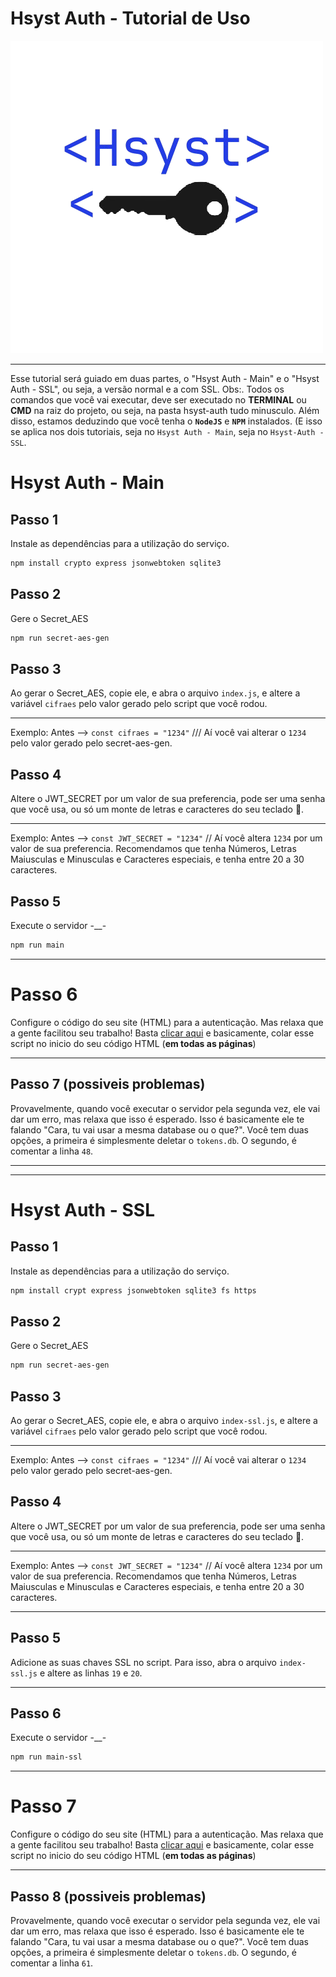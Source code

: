 # Hsyst Auth - Tutorial de Uso
![Logo Hsyst Auth](https://github.com/Hsyst/Hsyst-Auth/blob/main/Hsyst_Auth-semfundo.png)

---

Esse tutorial será guiado em duas partes, o "Hsyst Auth - Main" e o "Hsyst Auth - SSL", ou seja, a versão normal e a com SSL.
Obs:. Todos os comandos que você vai executar, deve ser executado no **TERMINAL** ou **CMD** na raiz do projeto, ou seja, na pasta hsyst-auth tudo minusculo. Além disso, estamos deduzindo que você tenha o **`NodeJS`** e **`NPM`** instalados. (E isso se aplica nos dois tutoriais, seja no `Hsyst Auth - Main`, seja no `Hsyst-Auth - SSL`.

# Hsyst Auth - Main

## Passo 1
Instale as dependências para a utilização do serviço.
```sh
npm install crypto express jsonwebtoken sqlite3
```

## Passo 2
Gere o Secret_AES
```sh
npm run secret-aes-gen
```

## Passo 3
Ao gerar o Secret_AES, copie ele, e abra o arquivo `index.js`, e altere a variável `cifraes` pelo valor gerado pelo script que você rodou.

---

Exemplo: Antes --> `const cifraes = "1234"`  /// Aí você vai alterar o `1234` pelo valor gerado pelo secret-aes-gen.


## Passo 4
Altere o JWT_SECRET por um valor de sua preferencia, pode ser uma senha que você usa, ou só um monte de letras e caracteres do seu teclado 🙂.

---

Exemplo: Antes --> `const JWT_SECRET = "1234"` // Aí você altera `1234` por um valor de sua preferencia. Recomendamos que tenha Números, Letras Maiusculas e Minusculas e Caracteres especiais, e tenha entre 20 a 30 caracteres.


## Passo 5
Execute o servidor -__-

```sh
npm run main
```

---

# Passo 6
Configure o código do seu site (HTML) para a autenticação. Mas relaxa que a gente facilitou seu trabalho! Basta [clicar aqui](https://github.com/Hsyst/Hsyst-Auth/?tab=readme-ov-file#o-que-devo-alterar-no-meu-c%C3%B3digo) e basicamente, colar esse script no inicio do seu código HTML (**em todas as páginas**)

---

## Passo 7 (possiveis problemas)
Provavelmente, quando você executar o servidor pela segunda vez, ele vai dar um erro, mas relaxa que isso é esperado. Isso é basicamente ele te falando "Cara, tu vai usar a mesma database ou o que?". Você tem duas opções, a primeira é simplesmente deletar o `tokens.db`. O segundo, é comentar a linha `48`.

---
---

# Hsyst Auth - SSL

## Passo 1
Instale as dependências para a utilização do serviço.
```sh
npm install crypt express jsonwebtoken sqlite3 fs https
```

## Passo 2
Gere o Secret_AES
```sh
npm run secret-aes-gen
```

## Passo 3
Ao gerar o Secret_AES, copie ele, e abra o arquivo `index-ssl.js`, e altere a variável `cifraes` pelo valor gerado pelo script que você rodou.

---

Exemplo: Antes --> `const cifraes = "1234"`  /// Aí você vai alterar o `1234` pelo valor gerado pelo secret-aes-gen.


## Passo 4
Altere o JWT_SECRET por um valor de sua preferencia, pode ser uma senha que você usa, ou só um monte de letras e caracteres do seu teclado 🙂.

---

Exemplo: Antes --> `const JWT_SECRET = "1234"` // Aí você altera `1234` por um valor de sua preferencia. Recomendamos que tenha Números, Letras Maiusculas e Minusculas e Caracteres especiais, e tenha entre 20 a 30 caracteres.

---

## Passo 5
Adicione as suas chaves SSL no script. Para isso, abra o arquivo `index-ssl.js` e altere as linhas `19` e `20`.

---

## Passo 6
Execute o servidor -__-

```sh
npm run main-ssl
```
---

# Passo 7
Configure o código do seu site (HTML) para a autenticação. Mas relaxa que a gente facilitou seu trabalho! Basta [clicar aqui](https://github.com/Hsyst/Hsyst-Auth/?tab=readme-ov-file#o-que-devo-alterar-no-meu-c%C3%B3digo) e basicamente, colar esse script no inicio do seu código HTML (**em todas as páginas**)

---

## Passo 8 (possiveis problemas)
Provavelmente, quando você executar o servidor pela segunda vez, ele vai dar um erro, mas relaxa que isso é esperado. Isso é basicamente ele te falando "Cara, tu vai usar a mesma database ou o que?". Você tem duas opções, a primeira é simplesmente deletar o `tokens.db`. O segundo, é comentar a linha `61`.
